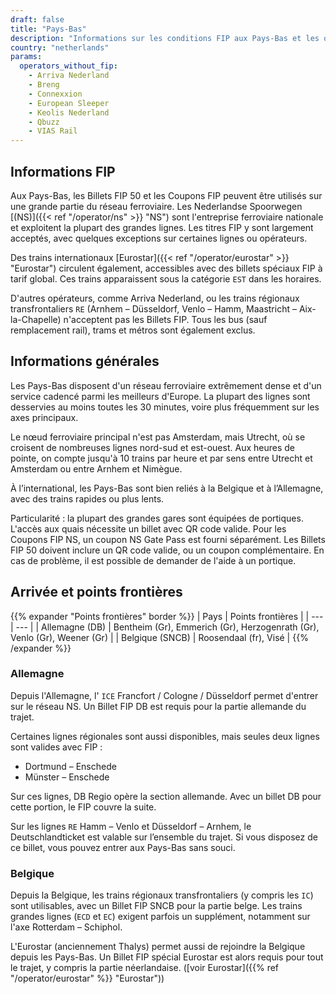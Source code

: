 ```yaml
---
draft: false
title: "Pays-Bas"
description: "Informations sur les conditions FIP aux Pays-Bas et les opérateurs qui proposent des réductions."
country: "netherlands"
params:
  operators_without_fip:
    - Arriva Nederland
    - Breng
    - Connexxion
    - European Sleeper
    - Keolis Nederland
    - Qbuzz
    - VIAS Rail
---
```


## Informations FIP

Aux Pays-Bas, les Billets FIP 50 et les Coupons FIP peuvent être utilisés sur une grande partie du réseau ferroviaire. Les Nederlandse Spoorwegen [(NS)]({{< ref "/operator/ns" >}} "NS") sont l'entreprise ferroviaire nationale et exploitent la plupart des grandes lignes. Les titres FIP y sont largement acceptés, avec quelques exceptions sur certaines lignes ou opérateurs.

Des trains internationaux [Eurostar]({{< ref "/operator/eurostar" >}} "Eurostar") circulent également, accessibles avec des billets spéciaux FIP à tarif global. Ces trains apparaissent sous la catégorie `EST` dans les horaires.

D'autres opérateurs, comme Arriva Nederland, ou les trains régionaux transfrontaliers `RE` (Arnhem – Düsseldorf, Venlo – Hamm, Maastricht – Aix-la-Chapelle) n'acceptent pas les Billets FIP. Tous les bus (sauf remplacement rail), trams et métros sont également exclus.

## Informations générales

Les Pays-Bas disposent d'un réseau ferroviaire extrêmement dense et d'un service cadencé parmi les meilleurs d'Europe. La plupart des lignes sont desservies au moins toutes les 30 minutes, voire plus fréquemment sur les axes principaux.

Le nœud ferroviaire principal n'est pas Amsterdam, mais Utrecht, où se croisent de nombreuses lignes nord-sud et est-ouest. Aux heures de pointe, on compte jusqu'à 10 trains par heure et par sens entre Utrecht et Amsterdam ou entre Arnhem et Nimègue.

À l’international, les Pays-Bas sont bien reliés à la Belgique et à l’Allemagne, avec des trains rapides ou plus lents.

Particularité : la plupart des grandes gares sont équipées de portiques. L'accès aux quais nécessite un billet avec QR code valide. Pour les Coupons FIP NS, un coupon NS Gate Pass est fourni séparément. Les Billets FIP 50 doivent inclure un QR code valide, ou un coupon complémentaire. En cas de problème, il est possible de demander de l'aide à un portique.

## Arrivée et points frontières

{{% expander "Points frontières" border %}}
| Pays | Points frontières |
| --- | --- |
| Allemagne (DB) | Bentheim (Gr), Emmerich (Gr), Herzogenrath (Gr), Venlo (Gr), Weener (Gr) |
| Belgique (SNCB) | Roosendaal (fr), Visé |
{{% /expander %}}

### Allemagne

Depuis l'Allemagne, l' `ICE` Francfort / Cologne / Düsseldorf permet d'entrer sur le réseau NS. Un Billet FIP DB est requis pour la partie allemande du trajet.

Certaines lignes régionales sont aussi disponibles, mais seules deux lignes sont valides avec FIP :

- Dortmund – Enschede
- Münster – Enschede

Sur ces lignes, DB Regio opère la section allemande. Avec un billet DB pour cette portion, le FIP couvre la suite.

Sur les lignes `RE` Hamm – Venlo et Düsseldorf – Arnhem, le Deutschlandticket est valable sur l’ensemble du trajet. Si vous disposez de ce billet, vous pouvez entrer aux Pays-Bas sans souci.

### Belgique

Depuis la Belgique, les trains régionaux transfrontaliers (y compris les `IC`) sont utilisables, avec un Billet FIP SNCB pour la partie belge. Les trains grandes lignes (`ECD` et `EC`) exigent parfois un supplément, notamment sur l'axe Rotterdam – Schiphol.

L'Eurostar (anciennement Thalys) permet aussi de rejoindre la Belgique depuis les Pays-Bas. Un Billet FIP spécial Eurostar est alors requis pour tout le trajet, y compris la partie néerlandaise. ([voir Eurostar]({{% ref "/operator/eurostar" %}} "Eurostar"))
